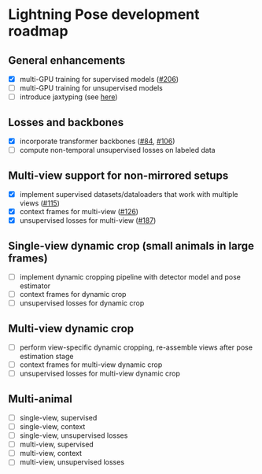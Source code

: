 # Lightning Pose development roadmap

## General enhancements
- [x] multi-GPU training for supervised models ([#206](https://github.com/paninski-lab/lightning-pose/pull/206))
- [ ] multi-GPU training for unsupervised models
- [ ] introduce jaxtyping (see [here](https://github.com/google/jaxtyping/issues/70))

## Losses and backbones
- [x] incorporate transformer backbones ([#84](https://github.com/danbider/lightning-pose/pull/84), [#106](https://github.com/danbider/lightning-pose/pull/106))
- [ ] compute non-temporal unsupervised losses on labeled data

## Multi-view support for non-mirrored setups
- [x] implement supervised datasets/dataloaders that work with multiple views ([#115](https://github.com/danbider/lightning-pose/pull/115))
- [x] context frames for multi-view ([#126](https://github.com/danbider/lightning-pose/pull/126))
- [x] unsupervised losses for multi-view ([#187](https://github.com/danbider/lightning-pose/pull/187))

## Single-view dynamic crop (small animals in large frames)
- [ ] implement dynamic cropping pipeline with detector model and pose estimator
- [ ] context frames for dynamic crop
- [ ] unsupervised losses for dynamic crop

## Multi-view dynamic crop
- [ ] perform view-specific dynamic cropping, re-assemble views after pose estimation stage
- [ ] context frames for multi-view dynamic crop
- [ ] unsupervised losses for multi-view dynamic crop

## Multi-animal
- [ ] single-view, supervised
- [ ] single-view, context
- [ ] single-view, unsupervised losses
- [ ] multi-view, supervised
- [ ] multi-view, context
- [ ] multi-view, unsupervised losses
